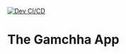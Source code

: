 [![Dev CI/CD](https://github.com/dg1223/Gamchha/actions/workflows/ci-cd-develop.yml/badge.svg)](https://github.com/dg1223/Gamchha/actions/workflows/ci-cd-develop.yml)

# The Gamchha App

##
